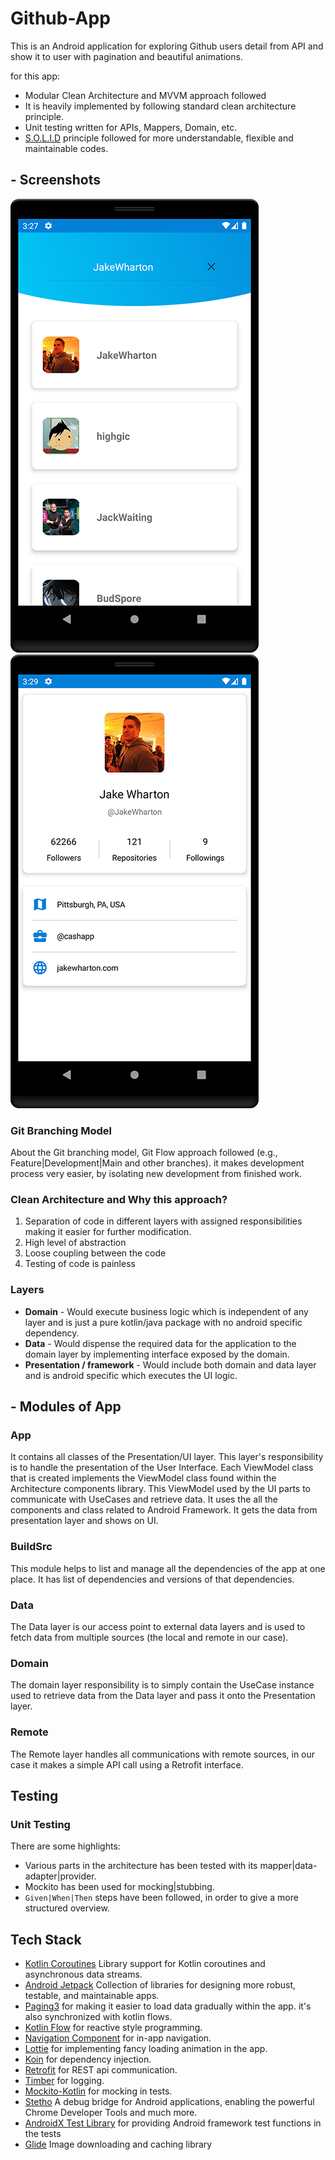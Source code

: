 # Github-App

This is an Android application for exploring Github users detail from API and show it to user with pagination and beautiful animations.

for this app:
- Modular Clean Architecture and MVVM approach followed
- It is heavily implemented by following standard clean architecture principle.
- Unit testing written for APIs, Mappers, Domain, etc.
- [S.O.L.I.D](https://en.wikipedia.org/wiki/SOLID) principle followed for more understandable, flexible and maintainable codes.

## - Screenshots


![](/screenshots/screenshot1.png)
![](/screenshots/screenshot2.png)

### Git Branching Model
About the Git branching model, Git Flow approach followed (e.g., Feature|Development|Main and other branches). it makes development process very easier, by isolating new development from finished work.

### Clean Architecture and Why this approach?
1. Separation of code in different layers with assigned responsibilities making it easier for further modification.
2. High level of abstraction
3. Loose coupling between the code
4. Testing of code is painless

### Layers
- **Domain** - Would execute business logic which is independent of any layer and is just a pure kotlin/java package with no android specific dependency.
- **Data** - Would dispense the required data for the application to the domain layer by implementing interface exposed by the domain.
- **Presentation / framework** - Would include both domain and data layer and is android specific which executes the UI logic.

## - Modules of App
### App
It contains all classes of the Presentation/UI layer. This layer's responsibility is to handle the presentation of the User Interface.
Each ViewModel class that is created implements the ViewModel class found within the Architecture components library. This ViewModel used by the UI parts to communicate with UseCases and retrieve data.
It uses the all the components and class related to Android Framework. It gets the data from presentation layer and shows on UI.

### BuildSrc
This module helps to list and manage all the dependencies of the app at one place. It has list of dependencies and versions of that dependencies.

### Data
The Data layer is our access point to external data layers and is used to fetch data from multiple sources (the local and remote in our case).

### Domain
The domain layer responsibility is to simply contain the UseCase instance used to retrieve data from the Data layer and pass it onto the Presentation layer.

### Remote
The Remote layer handles all communications with remote sources, in our case it makes a simple API call using a Retrofit interface.


## Testing

### Unit Testing

There are some highlights:
* Various parts in the architecture has been tested with its mapper|data-adapter|provider.
* Mockito has been used for mocking|stubbing.
* `Given|When|Then` steps have been followed, in order to give a more structured overview.

## Tech Stack
* [Kotlin Coroutines][0] Library support for Kotlin coroutines and asynchronous data streams.
* [Android Jetpack][1] Collection of libraries for designing more robust, testable, and maintainable apps.
* [Paging3][2] for making it easier to load data gradually within the app. it's also synchronized with kotlin flows.
* [Kotlin Flow][4] for reactive style programming.
* [Navigation Component][5] for in-app navigation.
* [Lottie][6] for implementing fancy loading animation in the app.
* [Koin][7] for dependency injection.
* [Retrofit][8] for REST api communication.
* [Timber][9] for logging.
* [Mockito-Kotlin][11] for mocking in tests.
* [Stetho][13] A debug bridge for Android applications, enabling the powerful Chrome Developer Tools and much more.
* [AndroidX Test Library][14] for providing Android framework test functions in the tests
* [Glide][15] Image downloading and caching library

[0]:  https://github.com/Kotlin/kotlinx.coroutines
[1]:  https://developer.android.com/jetpack/androidx/explorer
[2]:  https://developer.android.com/jetpack/androidx/releases/paging
[4]:  https://kotlinlang.org/docs/flow.html
[5]:  https://developer.android.com/topic/libraries/architecture/navigation/
[6]:  https://github.com/airbnb/lottie-android
[7]:  https://insert-koin.io/
[8]:  https://github.com/square/retrofit
[9]:  https://github.com/JakeWharton/timber
[11]: https://github.com/nhaarman/mockito-kotlin
[13]: https://github.com/facebook/stetho
[14]: https://github.com/android/android-test
[15]: https://github.com/bumptech/glide
